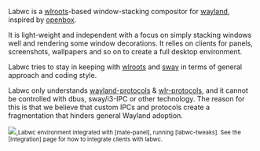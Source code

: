 Labwc is a [wlroots]-based window-stacking compositor for [wayland], inspired by
[openbox].

It is light-weight and independent with a focus on simply stacking windows well
and rendering some window decorations. It relies on clients for panels,
screenshots, wallpapers and so on to create a full desktop environment.

Labwc tries to stay in keeping with [wlroots] and [sway] in terms of general
approach and coding style.

Labwc only understands [wayland-protocols] &amp; [wlr-protocols], and it cannot
be controlled with dbus, sway/i3-IPC or other technology. The reason for this is
that we believe that custom IPCs and protocols create a fragmentation that
hinders general Wayland adoption.

<a href="img/scrot1.png">
  <img src="img/scrot1-small.png">
</a>
<small>Labwc environment integrated with [mate-panel], running [labwc-tweaks]. See the [Integration] page for how to integrate clients with labwc.</small>

[wayland]: https://wayland.freedesktop.org/
[openbox]: http://openbox.org/
[wlroots]: https://gitlab.freedesktop.org/wlroots/wlroots
[sway]: https://github.com/swaywm 
[wayland-protocols]: https://gitlab.freedesktop.org/wayland/wayland-protocols
[wlr-protocols]: https://gitlab.freedesktop.org/wlroots/wlr-protocols 
[wlr-protocols]: https://gitlab.freedesktop.org/wlroots/wlr-protocols
[mate-panel]: https://github.com/mate-desktop/mate-panel
[labwc-tweaks]: https://github.com/labwc/labwc-tweaks
[Integration]: https://labwc.github.io/integration.html